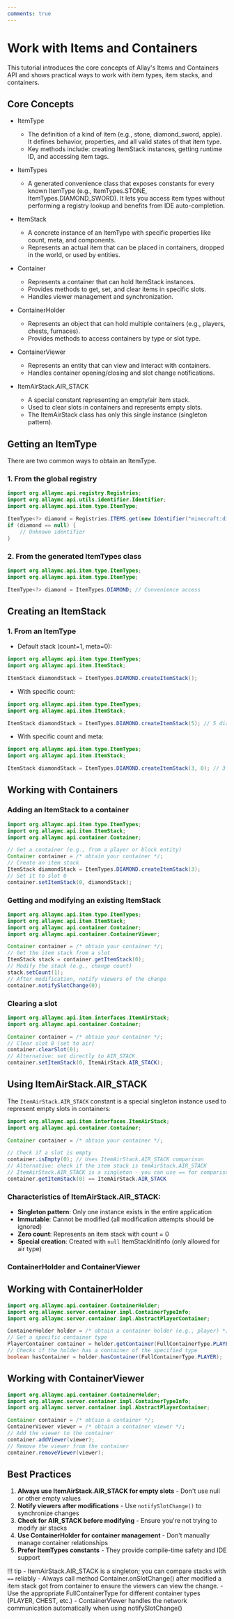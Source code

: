 ```yaml
---
comments: true
---
```


# Work with Items and Containers

This tutorial introduces the core concepts of Allay's Items and Containers API and shows practical ways to work with item types, item stacks, and containers.

## Core Concepts

- ItemType
  - The definition of a kind of item (e.g., stone, diamond_sword, apple). It defines behavior, properties, and all valid states of that item type.
  - Key methods include: creating ItemStack instances, getting runtime ID, and accessing item tags.

- ItemTypes
  - A generated convenience class that exposes constants for every known ItemType (e.g., ItemTypes.STONE, ItemTypes.DIAMOND_SWORD). It lets you access item types without performing a registry lookup and benefits from IDE auto-completion.

- ItemStack
  - A concrete instance of an ItemType with specific properties like count, meta, and components.
  - Represents an actual item that can be placed in containers, dropped in the world, or used by entities.

- Container
  - Represents a container that can hold ItemStack instances.
  - Provides methods to get, set, and clear items in specific slots.
  - Handles viewer management and synchronization.

- ContainerHolder
  - Represents an object that can hold multiple containers (e.g., players, chests, furnaces).
  - Provides methods to access containers by type or slot type.

- ContainerViewer
  - Represents an entity that can view and interact with containers.
  - Handles container opening/closing and slot change notifications.

- ItemAirStack.AIR_STACK
  - A special constant representing an empty/air item stack.
  - Used to clear slots in containers and represents empty slots.
  - The ItemAirStack class has only this single instance (singleton pattern).

## Getting an ItemType

There are two common ways to obtain an ItemType.

### 1. From the global registry

```java linenums="1"
import org.allaymc.api.registry.Registries;
import org.allaymc.api.utils.identifier.Identifier;
import org.allaymc.api.item.type.ItemType;

ItemType<?> diamond = Registries.ITEMS.get(new Identifier("minecraft:diamond"));
if (diamond == null) {
    // Unknown identifier
}
```

### 2. From the generated ItemTypes class

```java linenums="1"
import org.allaymc.api.item.type.ItemTypes;
import org.allaymc.api.item.type.ItemType;

ItemType<?> diamond = ItemTypes.DIAMOND; // Convenience access
```

## Creating an ItemStack

### 1. From an ItemType

- Default stack (count=1, meta=0):

```java linenums="1"
import org.allaymc.api.item.type.ItemTypes;
import org.allaymc.api.item.ItemStack;

ItemStack diamondStack = ItemTypes.DIAMOND.createItemStack();
```

- With specific count:

```java linenums="1"
import org.allaymc.api.item.type.ItemTypes;
import org.allaymc.api.item.ItemStack;

ItemStack diamondStack = ItemTypes.DIAMOND.createItemStack(5); // 5 diamonds
```

- With specific count and meta:

```java linenums="1"
import org.allaymc.api.item.type.ItemTypes;
import org.allaymc.api.item.ItemStack;

ItemStack diamondStack = ItemTypes.DIAMOND.createItemStack(3, 0); // 3 diamonds with meta 0
```

## Working with Containers

### Adding an ItemStack to a container

```java linenums="1"
import org.allaymc.api.item.type.ItemTypes;
import org.allaymc.api.item.ItemStack;
import org.allaymc.api.container.Container;

// Get a container (e.g., from a player or block entity)
Container container = /* obtain your container */;
// Create an item stack
ItemStack diamondStack = ItemTypes.DIAMOND.createItemStack(3);
// Set it to slot 0
container.setItemStack(0, diamondStack);
```

### Getting and modifying an existing ItemStack

```java linenums="1"
import org.allaymc.api.item.type.ItemTypes;
import org.allaymc.api.item.ItemStack;
import org.allaymc.api.container.Container;
import org.allaymc.api.container.ContainerViewer;

Container container = /* obtain your container */;
// Get the item stack from a slot
ItemStack stack = container.getItemStack(0);
// Modify the stack (e.g., change count)
stack.setCount(1);
// After modification, notify viewers of the change
container.notifySlotChange(0);
```

### Clearing a slot

```java linenums="1"
import org.allaymc.api.item.interfaces.ItemAirStack;
import org.allaymc.api.container.Container;

Container container = /* obtain your container */;
// Clear slot 0 (set to air)
container.clearSlot(0);
// Alternative: set directly to AIR_STACK
container.setItemStack(0, ItemAirStack.AIR_STACK);
```

## Using ItemAirStack.AIR_STACK

The `ItemAirStack.AIR_STACK` constant is a special singleton instance used to represent empty slots in containers:

```java linenums="1"
import org.allaymc.api.item.interfaces.ItemAirStack;
import org.allaymc.api.container.Container;

Container container = /* obtain your container */;

// Check if a slot is empty
container.isEmpty(0); // Uses ItemAirStack.AIR_STACK comparison
// Alternative: check if the item stack is temAirStack.AIR_STACK
// ItemAirStack.AIR_STACK is a singleton - you can use == for comparison
container.getItemStack(0) == ItemAirStack.AIR_STACK
```

### Characteristics of ItemAirStack.AIR_STACK:

- **Singleton pattern**: Only one instance exists in the entire application
- **Immutable**: Cannot be modified (all modification attempts should be ignored)
- **Zero count**: Represents an item stack with count = 0
- **Special creation**: Created with `null` ItemStackInitInfo (only allowed for air type)

### ContainerHolder and ContainerViewer

## Working with ContainerHolder

```java linenums="1"
import org.allaymc.api.container.ContainerHolder;
import org.allaymc.server.container.impl.ContainerTypeInfo;
import org.allaymc.server.container.impl.AbstractPlayerContainer;

ContainerHolder holder = /* obtain a container holder (e.g., player) */;
// Get a specific container type
PlayerContainer container = holder.getContainer(FullContainerType.PLAYER);
// Checks if the holder has a container of the specified type
boolean hasContainer = holder.hasContainer(FullContainerType.PLAYER);
```

## Working with ContainerViewer

```java linenums="1"
import org.allaymc.api.container.ContainerHolder;
import org.allaymc.server.container.impl.ContainerTypeInfo;
import org.allaymc.server.container.impl.AbstractPlayerContainer;

Container container = /* obtain a container */;
ContainerViewer viewer = /* obtain a container viewer */;
// Add the viewer to the container
container.addViewer(viewer);
// Remove the viewer from the container
container.removeViewer(viewer);
```

## Best Practices

1. **Always use ItemAirStack.AIR_STACK for empty slots** - Don't use null or other empty values
2. **Notify viewers after modifications** - Use `notifySlotChange()` to synchronize changes
3. **Check for AIR_STACK before modifying** - Ensure you're not trying to modify air stacks
4. **Use ContainerHolder for container management** - Don't manually manage container relationships
5. **Prefer ItemTypes constants** - They provide compile-time safety and IDE support

!!! tip
    - ItemAirStack.AIR_STACK is a singleton; you can compare stacks with `==` reliably
    - Always call method Container.onSlotChange() after modified a item stack got from container to ensure the viewers can view the change.
    - Use the appropriate FullContainerType for different container types (PLAYER, CHEST, etc.)
    - ContainerViewer handles the network communication automatically when using notifySlotChange()